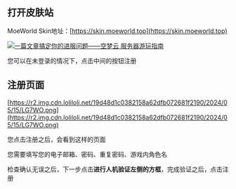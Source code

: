 ## 打开**皮肤站**

MoeWorld Skin地址：[https://skin.moeworld.top](https://skin.moeworld.top)

[![一篇文章搞定你的进服问题——空梦云 服务器游玩指南](https://img.loliloli.moe/images/2021/08/13/4fF9.png)](https://img.loliloli.moe/images/2021/08/13/4fF9.png)

您可以在未登录的情况下，点击中间的按钮注册

## 注册页面
[https://r2.img.cdn.loliloli.net/19d48d1c0382158a62dfb072681f2190/2024/05/15/LG7WO.png](https://r2.img.cdn.loliloli.net/19d48d1c0382158a62dfb072681f2190/2024/05/15/LG7WO.png)

您点击注册之后，会看到这样的页面

您需要填写您的电子邮箱、密码、重复密码、游戏内角色名

检查确认无误之后，下一步点击**进行人机验证左侧的方框**，完成验证之后，点击注册

